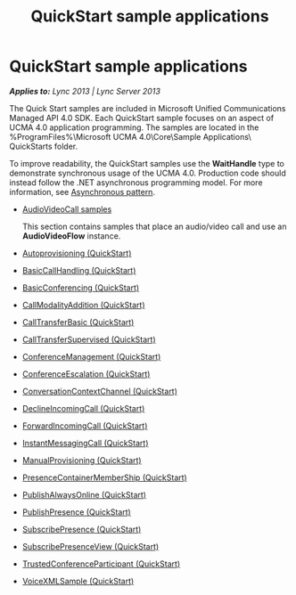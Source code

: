 ﻿---
title: QuickStart sample applications
TOCTitle: QuickStart sample applications
ms:assetid: 3186fd60-eefc-4c62-bf06-413dc1512e0c
ms:mtpsurl: https://msdn.microsoft.com/en-us/library/Dn466129(v=office.15)
ms:contentKeyID: 57103423
ms.date: 07/25/2014
mtps_version: v=office.15
---

# QuickStart sample applications


_**Applies to:** Lync 2013 | Lync Server 2013_

The Quick Start samples are included in Microsoft Unified Communications Managed API 4.0 SDK. Each QuickStart sample focuses on an aspect of UCMA 4.0 application programming. The samples are located in the %ProgramFiles%\\Microsoft UCMA 4.0\\Core\\Sample Applications\\ QuickStarts folder.

To improve readability, the QuickStart samples use the **WaitHandle** type to demonstrate synchronous usage of the UCMA 4.0. Production code should instead follow the .NET asynchronous programming model. For more information, see [Asynchronous pattern](asynchronous-pattern.md).

  - [AudioVideoCall samples](audiovideocall-samples.md)
    
    This section contains samples that place an audio/video call and use an **AudioVideoFlow** instance.

  - [Autoprovisioning (QuickStart)](autoprovisioning-quickstart.md)

  - [BasicCallHandling (QuickStart)](basiccallhandling-quickstart.md)

  - [BasicConferencing (QuickStart)](basicconferencing-quickstart.md)

  - [CallModalityAddition (QuickStart)](callmodalityaddition-quickstart.md)

  - [CallTransferBasic (QuickStart)](calltransferbasic-quickstart.md)

  - [CallTransferSupervised (QuickStart)](calltransfersupervised-quickstart.md)

  - [ConferenceManagement (QuickStart)](conferencemanagement-quickstart.md)

  - [ConferenceEscalation (QuickStart)](conferenceescalation-quickstart.md)

  - [ConversationContextChannel (QuickStart)](conversationcontextchannel-quickstart.md)

  - [DeclineIncomingCall (QuickStart)](declineincomingcall-quickstart.md)

  - [ForwardIncomingCall (QuickStart)](forwardincomingcall-quickstart.md)

  - [InstantMessagingCall (QuickStart)](instantmessagingcall-quickstart.md)

  - [ManualProvisioning (QuickStart)](manualprovisioning-quickstart.md)

  - [PresenceContainerMemberShip (QuickStart)](presencecontainermembership-quickstart.md)

  - [PublishAlwaysOnline (QuickStart)](publishalwaysonline-quickstart.md)

  - [PublishPresence (QuickStart)](publishpresence-quickstart.md)

  - [SubscribePresence (QuickStart)](subscribepresence-quickstart.md)

  - [SubscribePresenceView (QuickStart)](subscribepresenceview-quickstart.md)

  - [TrustedConferenceParticipant (QuickStart)](trustedconferenceparticipant-quickstart.md)

  - [VoiceXMLSample (QuickStart)](voicexmlsample-quickstart.md)

